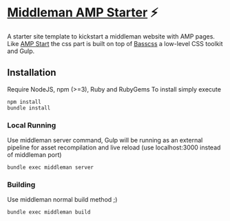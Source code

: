 # [Middleman AMP Starter](https://amp-demo.needbrainz.com/) ⚡

A starter site template to kickstart a middleman website with AMP pages.
Like [AMP Start](https://ampstart.com) the css part is built on top of [Basscss](http://basscss.com/) a low-level CSS toolkit and Gulp.


## Installation
Require NodeJS, npm (>=3), Ruby and RubyGems
To install simply execute
```
npm install
bundle install
```

### Local Running
Use middleman server command, Gulp will be running as an external pipeline for asset recompilation and live reload (use localhost:3000 instead of middleman port)
```
bundle exec middleman server
```

### Building
Use middleman normal build method ;)
```
bundle exec middleman build
```
